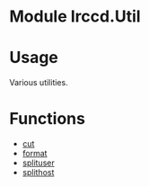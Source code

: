 # Module Irccd.Util

# Usage

Various utilities.

# Functions

  - [cut](Irccd.Util.cut.html)
  - [format](Irccd.Util.format.html)
  - [splituser](Irccd.Util.splituser.html)
  - [splithost](Irccd.Util.splithost.html)
